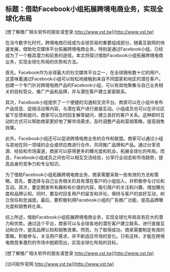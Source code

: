 ## **标题：借助Facebook小组拓展跨境电商业务，实现全球化布局**

[想了解推广相关软件的朋友请登录 http://www.vst.tw](http://www.vst.tw)

在当今数字化时代，跨境电商已经成为全球贸易的重要组成部分。随着互联网的快速发展，借助社交媒体平台拓展跨境电商业务，特别是通过Facebook小组，已经成为了一个极具潜力和前景的途径。本文将探讨借助Facebook小组拓展跨境电商业务，实现全球化布局的优势和方法。

首先，Facebook作为全球最大的社交媒体平台之一，在全球拥有数十亿的用户。这意味着通过Facebook小组可以轻松地接触到来自不同国家和地区的潜在客户。创建一个专门针对跨境电商产品的Facebook小组，可以有效地聚集与自己业务相关的目标受众，推广产品和品牌，并与潜在客户建立紧密联系。

其次，Facebook小组提供了一个便捷的沟通和交流平台。商家可以在小组中发布产品信息、促销活动等内容，与潜在客户进行直接互动。小组成员也可以在评论区留下反馈和提问，商家可以及时回复解答疑问，建立良好的客户关系。这种即时互动的方式可以帮助商家更好地了解市场需求，及时调整产品和营销策略，提高销售效果。

此外，Facebook小组还可以促进跨境电商业务的合作和联盟。商家可以通过小组与其他在同一领域的企业或供应商进行合作，共同推广品牌和产品。通过分享资源、经验和市场渠道，商家可以获得更多的曝光度和机会，拓展全球化的布局。而且，Facebook小组成员之间也可以相互交流经验，分享行业动态和市场趋势，提高自身的竞争力和专业知识。

为了借助Facebook小组拓展跨境电商业务，商家需要采取一些有效的方法和策略。首先，要选择与自己业务相关的具有潜在客户的小组加入，并积极参与讨论和互动。其次，要定期发布有趣和有价值的内容，吸引用户的关注和兴趣，增加曝光度和品牌认知。同时，要及时回复用户的留言和评论，保持与客户的良好互动，树立信任和忠诚度。最后，要积极利用Facebook小组的广告推广功能，提高品牌曝光度和销售转化率。

综上所述，借助Facebook小组拓展跨境电商业务，实现全球化布局具有巨大的潜力和优势。通过这个平台，商家可以与全球各地的潜在客户建立联系，进行直接互动和合作，提高品牌认知和销售效果。然而，为了取得成功，商家需要制定有效的策略，积极参与，关注用户需求，并不断适应市场的变化。只有这样，才能在跨境电商竞争激烈的市场中脱颖而出，实现全球化布局的目标。

[想了解推广相关软件的朋友请登录 http://www.vst.tw](http://www.vst.tw)


[访问软件官网 http://www.vst.tw](http://www.vst.tw)
